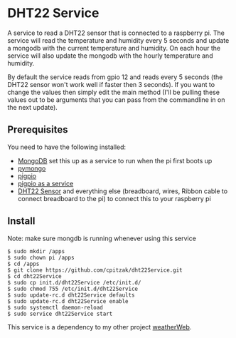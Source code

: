 # DHT22 Service

A service to read a DHT22 sensor that is connected to a raspberry pi. The service will read the temperature and humidity every 5 seconds and update a mongodb with the current temperature and humidity. On each hour the service will also update the mongodb with the hourly temperature and humidity.

By default the service reads from gpio 12 and reads every 5 seconds (the DHT22 sensor won't work well if faster then 3 seconds). If you want to change the values then simply edit the main method (I'll be pulling these values out to be arguments that you can pass from the commandline in on the next update).


## Prerequisites
You need to have the following installed:

- [MongoDB](http://www.mongodb.org) set this up as a service to run when the pi first boots up
- [pymongo](https://docs.mongodb.com/getting-started/python/client/)
- [pigpio](http://abyz.co.uk/rpi/pigpio/download.html)
- [pigpio as a service](https://www.raspberrypi.org/forums/viewtopic.php?f=32&t=103752)
- [DHT22 Sensor](https://www.adafruit.com/product/385) and everything else (breadboard, wires, Ribbon cable to connect breadboard to the pi) to connect this to your raspberry pi

## Install

Note: make sure mongdb is running whenever using this service


```
$ sudo mkdir /apps
$ sudo chown pi /apps
$ cd /apps
$ git clone https://github.com/cpitzak/dht22Service.git
$ cd dht22Service
$ sudo cp init.d/dht22Service /etc/init.d/
$ sudo chmod 755 /etc/init.d/dht22Service
$ sudo update-rc.d dht22Service defaults
$ sudo update-rc.d dht22Service enable
$ sudo systemctl daemon-reload
$ sudo service dht22Service start
```

This service is a dependency to my other project [weatherWeb](https://github.com/cpitzak/weatherWeb).

